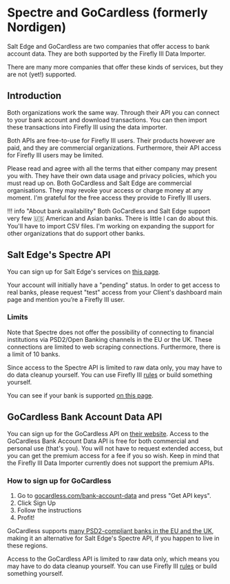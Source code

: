 # Spectre and GoCardless (formerly Nordigen)

Salt Edge and GoCardless are two companies that offer access to bank account data. They are both supported by the Firefly III Data Importer.

There are many more companies that offer these kinds of services, but they are not (yet!) supported.

## Introduction

Both organizations work the same way. Through their API you can connect to your bank account and download transactions. You can then import these transactions into Firefly III using the data importer.

Both APIs are free-to-use for Firefly III users. Their products however are paid, and they are commercial organizations. Furthermore, their API access for Firefly III users may be limited.

Please read and agree with all the terms that either company may present you with. They have their own data usage and privacy policies, which you must read up on.  Both GoCardless and Salt Edge are commercial organisations. They may revoke your access or charge money at any moment. I'm grateful for the free access they provide to Firefly III users.

!!! info "About bank availability"
    Both GoCardless and Salt Edge support very few 🇺🇸 American and Asian banks. There is little I can do about this. You'll have to import CSV files. I'm working on expanding the support for other organizations that do support other banks.

## Salt Edge's Spectre API

You can sign up for Salt Edge's services on [this page](https://www.saltedge.com/client_users/sign_up). 

Your account will initially have a "pending" status. In order to get access to real banks, please request "test" access from your Client's dashboard main page and mention you’re a Firefly III user.

### Limits

Note that Spectre does not offer the possibility of connecting to financial institutions via PSD2/Open Banking channels in the EU or the UK. These connections are limited to web scraping connections. Furthermore, there is a limit of 10 banks.

Since access to the Spectre API is limited to raw data only, you may have to do data cleanup yourself. You can use Firefly III [rules](../../../how-to/firefly-iii/features/rules.md) or build something yourself.

You can see if your bank is supported [on this page](https://www.saltedge.com/products/spectre/countries?channel=non_regulated).

## GoCardless Bank Account Data API

You can sign up for the GoCardless API on [their website](https://bankaccountdata.gocardless.com/signup). Access to the GoCardless Bank Account Data API is free for both commercial and personal use (that's you). You will not have to request extended access, but you can get the premium access for a fee if you so wish. Keep in mind that the Firefly III Data Importer currently does not support the premium APIs.

### How to sign up for GoCardless

1. Go to [gocardless.com/bank-account-data](https://gocardless.com/bank-account-data/) and press "Get API keys".
2. Click Sign Up
3. Follow the instructions
4. Profit!

GoCardless supports [many PSD2-compliant banks in the EU and the UK](https://nordigen.com/en/coverage/), making it an alternative for Salt Edge's Spectre API, if you happen to live in these regions.

Access to the GoCardless API is limited to raw data only, which means you may have to do data cleanup yourself. You can use Firefly III [rules](../../../how-to/firefly-iii/features/rules.md) or build something yourself.
